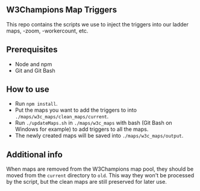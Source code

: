 ## W3Champions Map Triggers
This repo contains the scripts we use to inject the triggers into our ladder maps, -zoom, -workercount, etc.

## Prerequisites
* Node and npm
* Git and Git Bash

## How to use
* Run `npm install`.
* Put the maps you want to add the triggers to into `./maps/w3c_maps/clean_maps/current`.
* Run `./updateMaps.sh` in `./maps/w3c_maps` with bash (Git Bash on Windows for example) to add triggers to all the maps.
* The newly created maps will be saved into `./maps/w3c_maps/output`.

## Additional info
When maps are removed from the W3Champions map pool, they should be moved from the `current` directory to `old`. This way they won't be processed by the script, but the clean maps are still preserved for later use.
